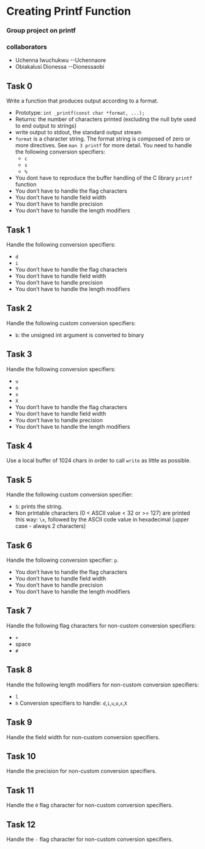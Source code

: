 # Creating Printf Function
### Group project on printf
### collaborators
* Uchenna Iwuchukwu  --Uchennaore
* Obiakalusi Dionessa --Dionessaobi

## Task 0
Write a function that produces output according to a format.

- Prototype: `int _printf(const char *format, ...);`
- Returns: the number of characters printed (excluding the null byte used to end output to strings)
- write output to stdout, the standard output stream
- `format` is a character string. The format string is composed of zero or more directives. See `man 3 printf` for more detail. You need to handle the following conversion specifiers:
	- `c`
	- `s`
	- `%`
- You dont have to reproduce the buffer handling of the C library `printf` function
- You don’t have to handle the flag characters
- You don’t have to handle field width
- You don’t have to handle precision
- You don’t have to handle the length modifiers

## Task 1
Handle the following conversion specifiers:
- `d`
- `i`
- You don’t have to handle the flag characters
- You don’t have to handle field width
- You don’t have to handle precision
- You don’t have to handle the length modifiers

## Task 2
Handle the following custom conversion specifiers:
- `b`: the unsigned int argument is converted to binary

## Task 3
Handle the following conversion specifiers:
- `u`
- `o`
- `x`
- `X`
- You don’t have to handle the flag characters
- You don’t have to handle field width
- You don’t have to handle precision
- You don’t have to handle the length modifiers

## Task 4
Use a local buffer of 1024 chars in order to call `write` as little as possible.

## Task 5
Handle the following custom conversion specifier:
- `S`: prints the string.
- Non printable characters (0 < ASCII value < 32 or >= 127) are printed this way: `\x`, followed by the ASCII code value in hexadecimal (upper case - always 2 characters)

## Task 6
Handle the following conversion specifier: `p`.
- You don’t have to handle the flag characters
- You don’t have to handle field width
- You don’t have to handle precision
- You don’t have to handle the length modifiers

## Task 7
Handle the following flag characters for non-custom conversion specifiers:
- `+`
- space
- `#`

## Task 8
Handle the following length modifiers for non-custom conversion specifiers:
- `l`
- `h`
Conversion specifiers to handle: `d`,`i`,`u`,`o`,`x`,`X`

## Task 9
Handle the field width for non-custom conversion specifiers.

## Task 10
Handle the precision for non-custom conversion specifiers.

## Task 11
Handle the `0` flag character for non-custom conversion specifiers.

## Task 12
Handle the `-` flag character for non-custom conversion specifiers.




































